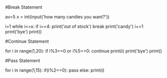 #Break Statement

av=5
x = int(input('how many candies you want?'))

i=1
while i<=x:
    if i==4:
        print('out of stock')
        break
    print('candy')
    i+=1
print('bye')
print()

#Continue Statement

for i in range(1,20):
    if i%3==0 or i%5==0:
        continue
    print(i)
print('bye')
print()

#Pass Statement

for i in range(1,15):
    if(i%2==0):
        pass
    else:
        print(i)
